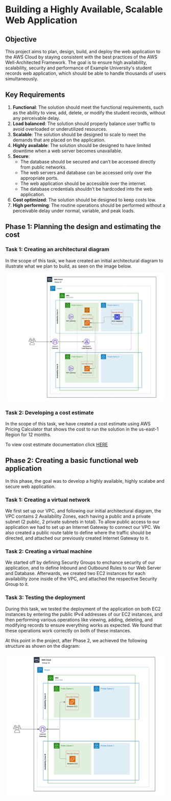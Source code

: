 
# Building a Highly Available, Scalable Web Application

## Objective
This project aims to plan, design, build, and deploy the web application to the AWS Cloud by staying consistent with the best practices of the AWS Well-Architected Framework. 
The goal is to ensure high availability, scalability, security and performance of Example University's student records web application, which should be able to handle thousands of users simultaneously. 




## Key Requirements

1. __Functional__: The solution should meet the functional requirements, such as the ability to view, add, delete, or modify the student records, without any perceivable delay.
2. __Load balanced__: The solution should properly balance user traffic to avoid overloaded or underutilized resources.
4. __Scalable__: The solution should be designed to scale to meet the demands that are placed on the application.
5. __Highly available__: The solution should be designed to have limited downtime when a web server becomes unavailable.
6. __Secure__:
   - The database should be secured and can’t be accessed directly from public networks.
   - The web servers and database can be accessed only over the appropriate ports.
    - The web application should be accessible over the internet.
    - The database credentials shouldn’t be hardcoded into the web application.
7. __Cost optimized__: The solution should be designed to keep costs low.
7. __High performing__: The routine operations should be performed without a perceivable delay under normal, variable, and peak loads.



## Phase 1: Planning the design and estimating the cost 

### Task 1: Creating an architectural diagram

In the scope of this task, we have created an initial architectural diagram to illustrate what we plan to build, as seen on the image below. 

![Architectural Diagram](docs/architectural-diagram.png)


### Task 2: Developing a cost estimate

In the scope of this task, we have created a cost estimate using AWS Pricing Calculator that shows the cost to run the solution in the us-east-1 Region for 12 months.

To view cost estimate documentation click [HERE](./docs/cost-estimate.pdf)       


## Phase 2: Creating a basic functional web application
In this phase, the goal was to develop a highly available, highly scalabe and secure web application.

### Task 1: Creating a virtual network

We first set up our VPC, and following our initial architectural diagram, the VPC contains 2 Availability Zones, each having a public and a private subnet (2 public, 2 private subnets in total). To allow public access to our application we had to set up an Internet Gateway to connect our VPC. We also created a public route table to define where the traffic should be directed, and attached our previously created Internet Gateway to it. 


### Task 2: Creating a virtual machine

We started off by defining Security Groups to enchance security of our application, and to define Inbound and Outbound Rules to our Web Server and Database. 
Afterwards, we created two EC2 instances for each availability zone inside of the VPC, and attached the respective Security Group to it. 


### Task 3: Testing the deployment

During this task, we tested the deployment of the application on both EC2 instances by entering the public IPv4 addresses of our EC2 instances, and then performing various operations like viewing, adding, deleting, and modifying records to ensure everything works as expected. We found that these operations work correctly on both of these instances. 


At this point in the project, after Phase 2, we achieved the following structure as shown on the diagram:

![Phase 2 Diagram](docs/phase-two-diagram.png)

